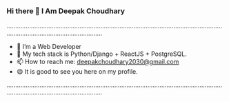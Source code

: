 ### Hi there 👋 I Am Deepak Choudhary
...................................................................................................................................................................................
- 🔭 I’m a Web Developer 
- 🌱 My tech stack is Python/Django + ReactJS + PostgreSQL.
- 📫 How to reach me: deepakchoudhary2030@gmail.com
- 😄 It is good to see you here on my profile.

...................................................................................................................................................................................
